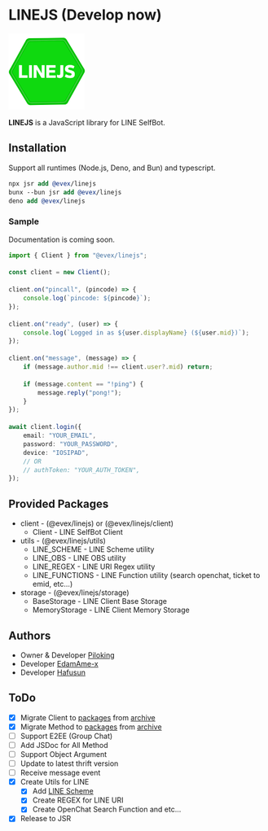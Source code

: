 # LINEJS (Develop now)

<img src="./.github/assets/icon.png" width="150" height="150" alt="LINEJS" />

**LINEJS** is a JavaScript library for LINE SelfBot.

## Installation

Support all runtimes (Node.js, Deno, and Bun) and typescript.

```llvm
npx jsr add @evex/linejs
bunx --bun jsr add @evex/linejs
deno add @evex/linejs
```

### Sample

Documentation is coming soon.

```ts
import { Client } from "@evex/linejs";

const client = new Client();

client.on("pincall", (pincode) => {
	console.log(`pincode: ${pincode}`);
});

client.on("ready", (user) => {
	console.log(`Logged in as ${user.displayName} (${user.mid})`);
});

client.on("message", (message) => {
	if (message.author.mid !== client.user?.mid) return;

	if (message.content == "!ping") {
		message.reply("pong!");
	}
});

await client.login({
	email: "YOUR_EMAIL",
	password: "YOUR_PASSWORD",
	device: "IOSIPAD",
	// OR
	// authToken: "YOUR_AUTH_TOKEN",
});
```

## Provided Packages

- client - (@evex/linejs) or (@evex/linejs/client)
  - Client - LINE SelfBot Client
- utils - (@evex/linejs/utils)
  - LINE_SCHEME - LINE Scheme utility
  - LINE_OBS - LINE OBS utility
  - LINE_REGEX - LINE URI Regex utility
  - LINE_FUNCTIONS - LINE Function utility (search openchat, ticket to emid,
    etc...)
- storage - (@evex/linejs/storage)
  - BaseStorage - LINE Client Base Storage
  - MemoryStorage - LINE Client Memory Storage

## Authors

- Owner & Developer [Piloking](https://github.com/piloking)
- Developer [EdamAme-x](https://github.com/EdamAme-x)
- Developer [Hafusun](https://github.com/hafusun)

## ToDo

- [x] Migrate Client to [packages](./packages) from [archive](./archive)
- [x] Migrate Method to [packages](./packages) from [archive](./archive)
- [ ] Support E2EE (Group Chat)
- [ ] Add JSDoc for All Method
- [ ] Support Object Argument
- [ ] Update to latest thrift version
- [ ] Receive message event
- [x] Create Utils for LINE
  - [x] Add [LINE Scheme](./packages/utils/line-scheme/index.ts)
  - [x] Create REGEX for LINE URI
  - [x] Create OpenChat Search Function and etc...
- [x] Release to JSR
